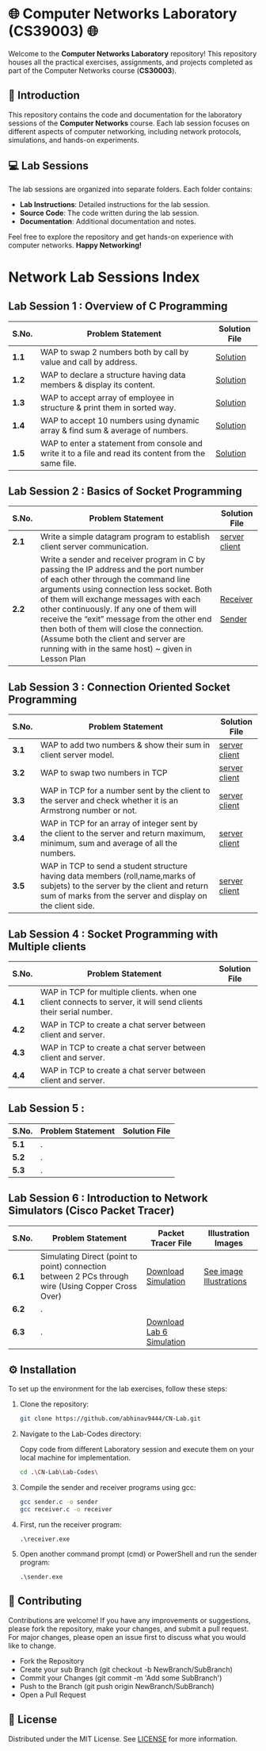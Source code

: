 # 🌐 Computer Networks Laboratory (CS39003) 🌐

Welcome to the **Computer Networks Laboratory** repository! This repository houses all the practical exercises, assignments, and projects completed as part of the Computer Networks course (**CS30003**).

## 🌟 Introduction

This repository contains the code and documentation for the laboratory sessions of the **Computer Networks** course. Each lab session focuses on different aspects of computer networking, including network protocols, simulations, and hands-on experiments.

## 💻 Lab Sessions

The lab sessions are organized into separate folders. Each folder contains:
- **Lab Instructions**: Detailed instructions for the lab session.
- **Source Code**: The code written during the lab session.
- **Documentation**: Additional documentation and notes.

<!--
## 📂 Problems Index

This section lists the problems covered in the **Computer Networks Laboratory**:

| **S.No.** | **Problem Statement**                                      | **Solution File**                      |
|-----------|-------------------------------------------------------------|----------------------------------------|
| **1**     | Understanding the OSI Model                                 | [Solution](./Lab1/problem1.md)         |
| **2**     | Basic Network Configuration                                 | [Solution](./Lab1/problem2.md)         |
| **3**     | Analyzing TCP/IP Layers                                     | [Solution](./Lab2/problem1.md)         |
| **4**     | Implementing a Simple Socket Program                        | [Solution](./Lab2/problem2.md)         |
| **5**     | Configuring Static Routing                                  | [Solution](./Lab3/problem1.md)         |
| **6**     | Exploring Dynamic Routing Protocols                         | [Solution](./Lab3/problem2.md)         |
| **7**     | Simulating Network Topology with Packet Tracer              | [Solution](./Lab4/problem1.md)         |
| **8**     | Performance Analysis of Network Links                       | [Solution](./Lab4/problem2.md)         |

> **Note**: Each problem folder contains the respective code, documentation, and detailed explanations.

---
-->
Feel free to explore the repository and get hands-on experience with computer networks. **Happy Networking!**

# Network Lab Sessions Index

## Lab Session 1 : Overview of C Programming

| **S.No.** | **Problem Statement**            | **Solution File**             |
|-----------|----------------------------------|-------------------------------|
| **1.1**     | WAP to swap 2 numbers both by call by value and call by address.                                      | [Solution](./Lab-Codes/1.1.c)|
| **1.2**     | WAP to declare a structure having data members & display its content.                                 | [Solution](./Lab-Codes/1.2.c)|
| **1.3**     | WAP to accept array of employee in structure & print them in sorted way.                              | [Solution](./Lab-Codes/1.3.c)|
| **1.4**     | WAP to accept 10 numbers using dynamic array & find sum & average of numbers.                         | [Solution](./Lab-Codes/1.4.c)|
| **1.5**     | WAP to enter a statement from console and write it to a file and read its content from the same file. | [Solution](./Lab-Codes/1.5.c)|

## Lab Session 2 : Basics of Socket Programming

| **S.No.** | **Problem Statement**            | **Solution File**             |
|-----------|----------------------------------|-------------------------------|
| **2.1**     | Write a simple datagram program to establish client server communication.        | [server](./Lab-Codes/2.1s.c) [client](./Lab-Codes/2.1c.c)|
| **2.2**     | Write a sender and receiver program in C by passing the IP address and the port number of each other through the command line arguments using connection less socket. Both of them will exchange messages with each other continuously. If any one of them will receive the “exit” message from the other end then both of them will close the connection. (Assume both the client and server are running with in the same host) ~ given in Lesson Plan           | [Receiver](./Lab-Codes/2.2r.c) <br><br> [Sender](./Lab-Codes/2.2s.c)|

## Lab Session 3 : Connection Oriented Socket Programming

| **S.No.** | **Problem Statement**            | **Solution File**             |
|-----------|----------------------------------|-------------------------------|
| **3.1**   | WAP to add two numbers & show their sum in client server model.  | [server](./Lab-Codes/3.1s.c) [client](./Lab-Codes/3.1c.c)|
| **3.2**   | WAP to swap two numbers in TCP | [server](./Lab-Codes/3.2s.c) [client](./Lab-Codes/3.2c.c)|
| **3.3**   | WAP in TCP for a number sent by the client to the server and check whether it is an Armstrong number or not. | [server](./Lab-Codes/3.3s.c) [client](./Lab-Codes/3.3c.c)|
| **3.4**   | WAP in TCP for an array of integer sent by the client to the server and return maximum, minimum, sum and average of all the numbers. | [server](./Lab-Codes/3.4s.c) [client](./Lab-Codes/3.4c.c)|
| **3.5**   | WAP in TCP to send a student structure having data members (roll,name,marks of subjets) to the server by the client and return sum of marks from the server and display on the client side. | [server](./Lab-Codes/3.5s.c) [client](./Lab-Codes/3.5c.c)|

## Lab Session 4 : Socket Programming with Multiple clients

| **S.No.** | **Problem Statement**            | **Solution File**             |
|-----------|----------------------------------|-------------------------------|
| **4.1**     | WAP in TCP for multiple clients. when one client connects to server, it will send clients their serial number. | <!--[server](./Lab-Codes/4.1s.c) [client](./Lab-Codes/4.1c.c)-->|
| **4.2**     | WAP in TCP to create a chat server between client and server. | <!--[server](./Lab-Codes/4.1s.c) [client](./Lab-Codes/4.1c.c)-->|
| **4.3**     | WAP in TCP to create a chat server between client and server. | <!--[server](./Lab-Codes/4.1s.c) [client](./Lab-Codes/4.1c.c)-->|
| **4.4**     | WAP in TCP to create a chat server between client and server. | <!--[server](./Lab-Codes/4.1s.c) [client](./Lab-Codes/4.1c.c)-->|

## Lab Session 5 : 

| **S.No.** | **Problem Statement**            | **Solution File**             |
|-----------|----------------------------------|-------------------------------|
| **5.1**     | . | <!--[server](./Lab-Codes/4.1s.c) [client](./Lab-Codes/4.1c.c)-->|
| **5.2**     | . | <!--[server](./Lab-Codes/4.1s.c) [client](./Lab-Codes/4.1c.c)-->|
| **5.3**     | . | <!--[server](./Lab-Codes/4.1s.c) [client](./Lab-Codes/4.1c.c)-->|

## Lab Session 6 : Introduction to Network Simulators (Cisco Packet Tracer)

| **S.No.** | **Problem Statement**            | **Packet Tracer File**             | **Illustration Images** |
|-----------|----------------------------------|-------------------------------| ----------------------- |
| **6.1**     | Simulating Direct (point to point) connection between 2 PCs through wire (Using Copper Cross Over) | [Download Simulation](simulations/lab6.pkt?raw=true)|[See image Illustrations](./Cisco-Packet-Tracer-Illustrations/lab6_images.md)|
| **6.2**     | . | <!--[server](./Lab-Codes/4.1s.c) [client](./Lab-Codes/4.1c.c)-->||
| **6.3**     | . | [Download Lab 6 Simulation](Lab-Codes/6.1.pkt?raw=true)||

## ⚙️ Installation

To set up the environment for the lab exercises, follow these steps:

1. Clone the repository:
   ```sh
   git clone https://github.com/abhinav9444/CN-Lab.git

2. Navigate to the Lab-Codes directory:

   Copy code from different Laboratory session and execute them on your local machine for implementation.
   ```sh
   cd .\CN-Lab\Lab-Codes\ 
   ```
3. Compile the sender and receiver programs using gcc:
   ```sh
   gcc sender.c -o sender
   gcc receiver.c -o receiver
   ```
4. First, run the receiver program:
   ```
   .\receiver.exe
   ```
5. Open another command prompt (cmd) or PowerShell and run the sender program:
   ```
   .\sender.exe
   ```
   
## 🤝 Contributing
Contributions are welcome! If you have any improvements or suggestions, please fork the repository, make your changes, and submit a pull request. For major changes, please open an issue first to discuss what you would like to change.

-    Fork the Repository
-    Create your sub Branch (git checkout -b NewBranch/SubBranch)
-   Commit your Changes (git commit -m 'Add some SubBranch')
-   Push to the Branch (git push origin NewBranch/SubBranch)
-   Open a Pull Request

## 📄 License
Distributed under the MIT License. See [LICENSE](LICENSE) for more information.
